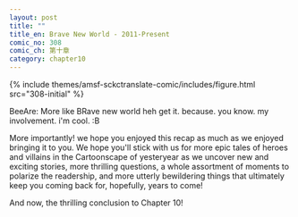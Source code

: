 ```yaml
---
layout: post
title: ""
title_en: Brave New World - 2011-Present
comic_no: 308
comic_ch: 第十章
category: chapter10
---
```

{% include themes/amsf-sckctranslate-comic/includes/figure.html src="308-initial" %}

BeeAre: More like BRave new world heh get it. because. you know. my involvement. i'm cool. :B

More importantly! we hope you enjoyed this recap as much as we enjoyed bringing it to you. We hope you'll stick with us for more epic tales of heroes and villains in the Cartoonscape of yesteryear as we uncover new and exciting stories, more thrilling questions, a whole assortment of moments to polarize the readership, and more utterly bewildering things that ultimately keep you coming back for, hopefully, years to come! 

And now, the thrilling conclusion to Chapter 10!
